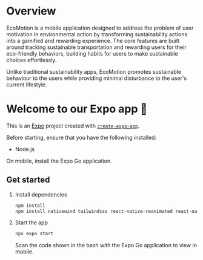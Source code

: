 # Overview 
EcoMotion is a mobile application designed to address the problem of user motivation in environmental action by transforming sustainability actions into a gamified and rewarding experience. The core features are built around tracking sustainable transportation and rewarding users for their eco-friendly behaviors, building habits for users to make sustainable choices effortlessly.

Unlike traditional sustainability apps, EcoMotion promotes sustainable behaviour to the users while providing minimal disturbance to the user's current lifestyle.
# Welcome to our Expo app 👋

This is an [Expo](https://expo.dev) project created with [`create-expo-app`](https://www.npmjs.com/package/create-expo-app).

Before starting, ensure that you have the following installed:
- Node.js

On mobile, install the Expo Go application.

## Get started

1. Install dependencies

   ```bash
   npm install
   npm install nativewind tailwindcss react-native-reanimated react-native-safe-area-context
   ```

2. Start the app

   ```bash
   npx expo start
   ```

   Scan the code shown in the bash with the Expo Go application to view in mobile.

